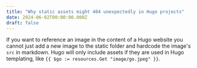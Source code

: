 ```yaml
---
title: "Why static assets might 404 unexpectedly in Hugo projects"
date: 2024-06-02T00:00:00.000Z
draft: false
---
```


If you want to reference an image in the content of a Hugo website you cannot just add a new image to the static folder and hardcode the image's `src` in markdown. Hugo will only include assets if they are used in Hugo templating, like `{{ $go := resources.Get "image/go.jpeg" }}`.